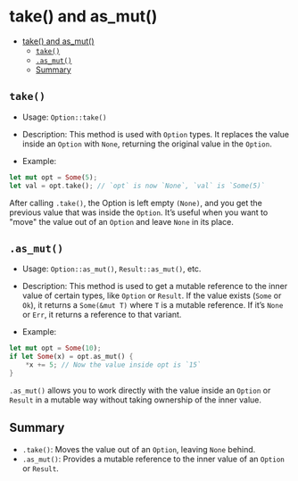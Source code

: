 # take() and as_mut()

- [take() and as\_mut()](#take-and-as_mut)
  - [`take()`](#take)
  - [`.as_mut()`](#as_mut)
  - [Summary](#summary)

## `take()`

- Usage: `Option::take()`

- Description: This method is used with `Option` types. It replaces the value inside an `Option` with `None`, returning the original value in the `Option`.

- Example:

```rust
let mut opt = Some(5);
let val = opt.take(); // `opt` is now `None`, `val` is `Some(5)`
```

After calling `.take()`, the Option is left empty `(None)`, and you get the previous value that was inside the `Option`. It’s useful when you want to "move" the value out of an `Option` and leave `None` in its place.

## `.as_mut()`

- Usage: `Option::as_mut()`, `Result::as_mut()`, etc.

- Description: This method is used to get a mutable reference to the inner value of certain types, like `Option` or `Result`. If the value exists (`Some` or `Ok`), it returns a `Some(&mut T)` where `T` is a mutable reference. If it’s `None` or `Err`, it returns a reference to that variant.

- Example:

```rust
let mut opt = Some(10);
if let Some(x) = opt.as_mut() {
    *x += 5; // Now the value inside opt is `15`
}
```

`.as_mut()` allows you to work directly with the value inside an `Option` or `Result` in a mutable way without taking ownership of the inner value.

## Summary

- `.take()`: Moves the value out of an `Option`, leaving `None` behind.
- `.as_mut()`: Provides a mutable reference to the inner value of an `Option` or `Result`.
